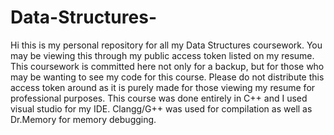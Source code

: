 # Data-Structures-
Hi this is my personal repository for all my Data Structures coursework. You may be viewing this through my public access token listed on my resume. This coursework is committed here not only for a backup, but for those who may be wanting to see my code for this course. Please do not distribute this access token around as it is purely made for those viewing my resume for professional purposes. This course was done entirely in C++ and I used visual studio for my IDE. Clangg/G++ was used for compilation as well as Dr.Memory for memory debugging. 

